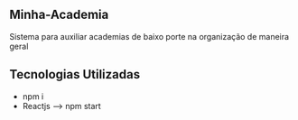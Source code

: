 ## Minha-Academia
Sistema para auxiliar academias de baixo porte na organização de maneira geral

## Tecnologias Utilizadas
* npm i
* Reactjs --> npm start

